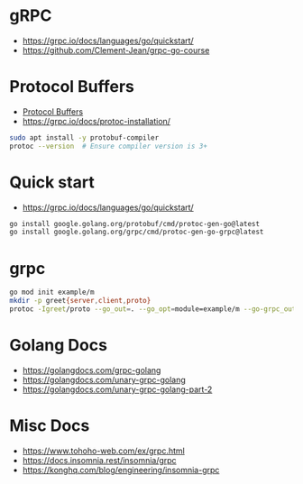 # gRPC
- https://grpc.io/docs/languages/go/quickstart/
- https://github.com/Clement-Jean/grpc-go-course
# Protocol Buffers
- [Protocol Buffers](../protobuf/)
- https://grpc.io/docs/protoc-installation/
```zsh
sudo apt install -y protobuf-compiler
protoc --version  # Ensure compiler version is 3+
```
# Quick start
- https://grpc.io/docs/languages/go/quickstart/
```zsh
go install google.golang.org/protobuf/cmd/protoc-gen-go@latest
go install google.golang.org/grpc/cmd/protoc-gen-go-grpc@latest
```
# grpc
```zsh
go mod init example/m
mkdir -p greet{server,client,proto}
protoc -Igreet/proto --go_out=. --go_opt=module=example/m --go-grpc_out=. --go-grpc_opt=module=example/m greet/proto/*.proto
```
# Golang Docs
- https://golangdocs.com/grpc-golang
- https://golangdocs.com/unary-grpc-golang
- https://golangdocs.com/unary-grpc-golang-part-2
# Misc Docs
- https://www.tohoho-web.com/ex/grpc.html
- https://docs.insomnia.rest/insomnia/grpc
- https://konghq.com/blog/engineering/insomnia-grpc

